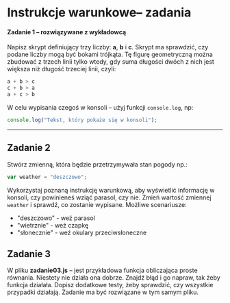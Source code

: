#  Instrukcje warunkowe&ndash; zadania

#### Zadanie 1 &ndash; rozwiązywane z wykładowcą

Napisz skrypt definiujący trzy liczby: **a**, **b** i **c**. Skrypt ma sprawdzić, czy podane liczby mogą być bokami trójkąta.
Tę figurę geometryczną można zbudować z trzech linii tylko wtedy, gdy suma długości dwóch z nich jest większa niż długość trzeciej linii, czyli:

```JavaScript
a + b > c
c + b > a
a + c > b
```

W celu wypisania czegoś w konsoli &ndash;  użyj funkcji ```console.log```, np:  

```JavaScript
console.log("Tekst, który pokaże się w konsoli");
```
-------------------------------------------------------------------------------
## Zadanie 2
Stwórz zmienną, która będzie przetrzymywała stan pogody np.:
```JavaScript
var weather = "deszczowo";
```
Wykorzystaj poznaną instrukcję warunkową, aby wyświetlić informację w konsoli, czy powinieneś wziąć parasol, czy nie. Zmień wartość zmiennej ```weather``` i sprawdź, co zostanie wypisane.
Możliwe scenariusze:
* "deszczowo" - weź parasol
* "wietrznie" - weź czapkę
* "słonecznie" - weź okulary przeciwsłoneczne


## Zadanie 3
W pliku **zadanie03.js** &ndash; jest przykładowa funkcja obliczająca proste równania. Niestety nie działa ona dobrze. Znajdź błąd i go napraw, tak żeby funkcja działała. Dopisz dodatkowe testy, żeby sprawdzić, czy wszystkie przypadki działają. Zadanie ma być rozwiązane w tym samym pliku.
